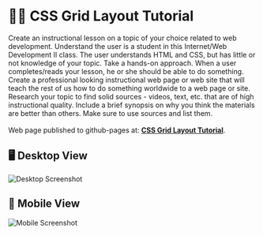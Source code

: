 # 👩‍🏫 CSS Grid Layout Tutorial

Create an instructional lesson on a topic of your choice related to web development. Understand the user is a student in this Internet/Web Development II class. The user understands HTML and CSS, but has little or not knowledge of your topic. Take a hands-on approach. When a user completes/reads your lesson, he or she should be able to do something. Create a professional looking instructional web page or web site that will teach the rest of us how to do something worldwide to a web page or site. Research your topic to find solid sources - videos, text, etc. that are of high instructional quality. Include a brief synopsis on why you think the materials are better than others. Make sure to use sources and list them.\
<br />
Web page published to github-pages at: **[CSS Grid Layout Tutorial](https://anaboca.github.io/scc-midterm-cssgrid/)**.

## 🖥️ Desktop View

![Desktop Screenshot]()

## 📱 Mobile View

![Mobile Screenshot]()
